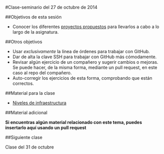 #Clase-seminario del 27 de octubre de 2014

##Objetivos de esta sesión

* Conocer los diferentes [proyectos propuestos](../proyectos_propuestos.md) para llevarlos a cabo a lo largo de la asignatura.


##Otros objetivos

* Usar *exclusivamente* la línea de órdenes para trabajar con GitHub.
* Dar de alta la clave SSH para trabajar con GitHub más cómodamente. 
* Revisar algún ejercicio de un compañero y sugerir cambios o mejoras. Se puede hacer, de la misma forma, mediante un pull request, en este caso al repo del compañero.
* Auto-corregir los ejercicios de esta forma, comprobando que están correctos.

##Material para la clase

* [Niveles de infraestructura](http://jj.github.io/CC/documentos/temas/Intro_concepto_y_soporte_fisico#niveles-de-infraestructura-virtual)

##Material adicional

**Si encuentras algún material relacionado con este tema, puedes insertarlo aquí usando un pull request**

##Siguiente clase

Clase del 31 de octubre 
